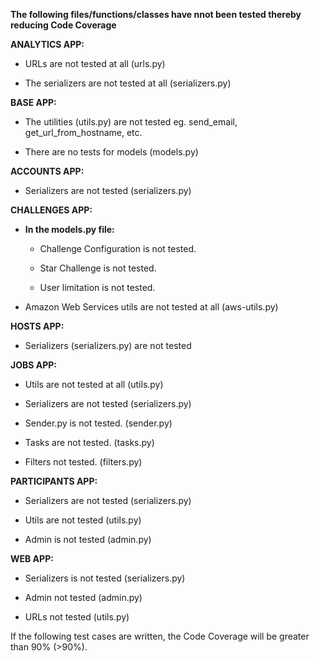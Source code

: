 **The following files/functions/classes have nnot been tested thereby reducing Code Coverage**


**ANALYTICS APP:**

* URLs are not tested at all (urls.py)

* The serializers are not tested at all (serializers.py)


**BASE APP:**
* The utilities (utils.py) are not tested eg. send_email, get_url_from_hostname, etc.

* There are no tests for models (models.py)


**ACCOUNTS APP:**

* Serializers are not tested (serializers.py)


**CHALLENGES APP:**

* **In the models.py file:**

	* Challenge Configuration is not tested.

	* Star Challenge is not tested.

	* User limitation is not tested.

* Amazon Web Services utils are not tested at all (aws-utils.py)


**HOSTS APP:**

* Serializers (serializers.py) are not tested


**JOBS APP:**

* Utils are not tested at all (utils.py)

* Serializers are not tested (serializers.py)

* Sender.py is not tested. (sender.py)

* Tasks are not tested. (tasks.py)

* Filters not tested. (filters.py)


**PARTICIPANTS APP:**

* Serializers are not tested (serializers.py)

* Utils are not tested (utils.py)

* Admin is not tested (admin.py)


**WEB APP:**

* Serializers is not tested (serializers.py)

* Admin not tested (admin.py)

* URLs not tested (utils.py)


If the following test cases are written, the Code Coverage will be greater than 90% (>90%).
